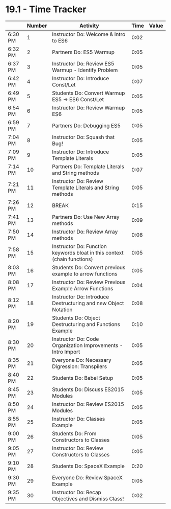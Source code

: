 # 19.1 - Time Tracker

|         | Number | Activity                                                                 | Time | Value |
| ------- | ------ | ------------------------------------------------------------------------ | ---- | ----- |
| 6:30 PM | 1      | Instructor Do: Welcome & Intro to ES6                                    | 0:02 |       |
| 6:32 PM | 2      | Partners Do: ES5 Warmup                                                  | 0:05 |       |
| 6:37 PM | 3      | Instructor Do: Review ES5 Warmup - Identify Problem                      | 0:05 |       |
| 6:42 PM | 4      | Instructor Do: Introduce Const/Let                                       | 0:07 |       |
| 6:49 PM | 5      | Students Do: Convert Warmup ES5 -> ES6 Const/Let                         | 0:05 |       |
| 6:54 PM | 6      | Instructor Do: Review Warmup ES6                                         | 0:05 |       |
| 6:59 PM | 7      | Partners Do: Debugging ES5                                               | 0:05 |       |
| 7:04 PM | 8      | Instructor Do: Squash that Bug!                                          | 0:05 |       |
| 7:09 PM | 9      | Instructor Do: Introduce Template Literals                               | 0:05 |       |
| 7:14 PM | 10     | Partners Do: Template Literals and String methods                        | 0:07 |       |
| 7:21 PM | 11     | Instructor Do: Review Template Literals and String methods               | 0:05 |       |
| 7:26 PM | 12     | BREAK                                                                    | 0:15 |       |
| 7:41 PM | 13     | Partners Do: Use New Array methods                                       | 0:09 |       |
| 7:50 PM | 14     | Instructor Do: Review Array methods                                      | 0:08 |       |
| 7:58 PM | 15     | Instructor Do: Function keywords bloat in this context (chain functions) | 0:05 |       |
| 8:03 PM | 16     | Students Do: Convert previous example to arrow functions                 | 0:05 |       |
| 8:08 PM | 17     | Instructor Do: Review Previous Example Arrow Functions                   | 0:04 |       |
| 8:12 PM | 18     | Instructor Do: Introduce Destructuring and new Object Notation           | 0:08 |       |
| 8:20 PM | 19     | Students Do: Object Destructuring and Functions Example                  | 0:10 |       |
| 8:30 PM | 20     | Instructor Do: Code Organization Improvements - Intro Import             | 0:05 |       |
| 8:35 PM | 21     | Everyone Do: Necessary Digression: Transpilers                           | 0:05 |       |
| 8:40 PM | 22     | Students Do: Babel Setup                                                 | 0:05 |       |
| 8:45 PM | 23     | Students Do: Discuss ES2015 Modules                                      | 0:05 |       |
| 8:50 PM | 24     | Instructor Do: Review ES2015 Modules                                     | 0:05 |       |
| 8:55 PM | 25     | Instructor Do: Classes Example                                           | 0:05 |       |
| 9:00 PM | 26     | Students Do: From Constructors to Classes                                | 0:05 |       |
| 9:05 PM | 27     | Instructor Do: Review Constructors to Classes                            | 0:05 |       |
| 9:10 PM | 28     | Students Do: SpaceX Example                                              | 0:20 |       |
| 9:30 PM | 29     | Everyone Do: Review SpaceX Example                                       | 0:05 |       |
| 9:35 PM | 30     | Instructor Do: Recap Objectives and Dismiss Class!                       | 0:02 |       |
